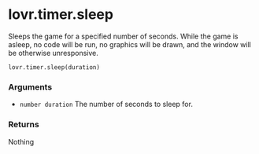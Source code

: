 <!--
category: reference
-->

lovr.timer.sleep
===

Sleeps the game for a specified number of seconds.  While the game is asleep, no code will be run,
no graphics will be drawn, and the window will be otherwise unresponsive.

    lovr.timer.sleep(duration)

### Arguments

- `number duration` The number of seconds to sleep for.

### Returns

Nothing
